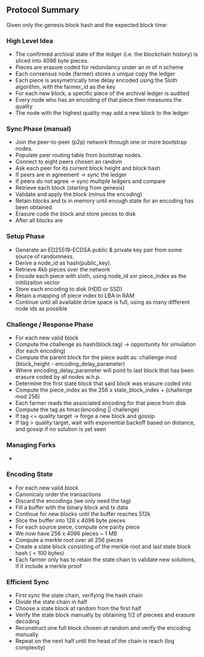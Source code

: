 ## Protocol Summary

Given only the genesis block hash and the expected block time:

### High Level Idea

* The confirmed archival state of the ledger (i.e. the blockchain history) is sliced into 4096 byte pieces.
* Pieces are erasure coded for redundancy under an m of n scheme
* Each consensus node (farmer) stores a unique copy the ledger
* Each piece is assymetrically time delay encoded using the Sloth algorithm, with the farmer_id as the key
* For each new block, a specific piece of the archival ledger is audited
* Every node who has an encoding of that piece then measures the quality 
* The node with the highest quality may add a new block to the ledger
 
### Sync Phase (manual)

* Join the peer-to-peer (p2p) network through one or more bootstrap nodes.
* Populate peer routing table from bootstrap nodes.
* Connect to eight peers chosen an random
* Ask each peer for its current block height and block hash
* If peers are in agreement -> sync the ledger
* If peers do not agree -> sync multiple ledgers and compare
* Retrieve each block (starting from genesis)
* Validate and apply the block (minus the encoding)
* Retain blocks and tx in memory until enough state for an encoding has been obtained
* Erasure code the block and store pieces to disk
* After all blocks are

### Setup Phase

* Generate an ED25519-ECDSA public & private key pair from some source of randomness.
* Derive a node_id as hash(public_key).
* Retrieve 4kb pieces over the network
* Encode each piece with sloth, using node_id xor piece_index as the initilizaiton vector
* Store each encoding to disk (HDD or SSD)
* Retain a mapping of piece index to LBA in RAM
* Continue until all available drive space is full, using as many different node ids as possible

### Challenge / Response Phase

* For each new valid block
* Compute the challenge as hash(block.tag) -> opportunity for simulation (for each encoding)
* Compute the parent block for the piece audit as: challenge mod (block_height - encoding_delay_parameter)
* Where encoding_delay_parameter will point to last block that has been erasure coded by all nodes w.h.p.
* Determine the first state block that said block was erasure coded into
* Compute the piece_index as the 256 x state_block_index + (challenge mod 256)
* Each farmer reads the associated encoding for that piece from disk
* Compute the tag as hmac(encoding || challenge)
* If tag <= quality target -> forge a new block and gossip
* If tag > quality target, wait with exponential backoff based on distance, and gossip if no solution is yet seen

### Managing Forks

* 

### Encoding State

* For each new valid block
* Canonicaly order the transactions
* Discard the encodings (we only need the tag)
* Fill a buffer with the binary block and tx data
* Continue for new blocks until the buffer reaches 512k
* Slice the buffer into 128 x 4096 byte pieces
* For each source piece, compute one parity piece
* We now have 256 x 4096 pieces ~ 1 MB
* Compute a merkle root over all 256 pieces
* Create a state block consisting of the merkle root and last state block hash ( < 100 bytes)
* Each farmer only has to retain the state chain to validate new solutions, if it include a merkle proof

### Efficient Sync
* First sync the state chain, verifying the hash chain
* Divide the state chain in half
* Choose a state block at random from the first half
* Verify the state block manually by obtaining 1/2 of piecees and erasure decoding
* Reconstruct one full block chosen at random and verify the encoding manually
* Repeat on the next half until the head of the chain is reach (log complexity)